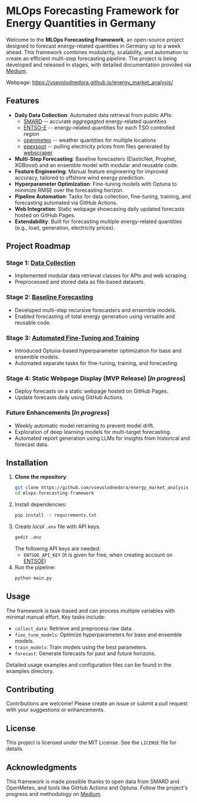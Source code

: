 # MLOps Forecasting Framework for Energy Quantities in Germany

Welcome to the **MLOps Forecasting Framework**, an open-source project designed to forecast energy-related quantities in Germany up to a week ahead. This framework combines modularity, scalability, and automation to create an efficient multi-step forecasting pipeline. The project is being developed and released in stages, with detailed documentation provided via [Medium](https://medium.com/@vsevolod.nedora).

Webpage: https://vsevolodnedora.github.io/energy_market_analysis/ 

## Features

- **Daily Data Collection**: Automated data retrieval from public APIs:
   - [SMARD](https://www.smard.de/home) --  accurate _aggregagted_ energy-related quantities
   - [ENTSO-E](https://transparency.entsoe.eu/) -- energy-related quantities for each TSO controlled region
   - [openmeteo](https://open-meteo.com/) -- weather quantities for multiple locations
   - [epexspot](https://www.epexspot.com/en) -- pulling electricity prices from files generated by [webscraper](https://github.com/vsevolodnedora/epex_de_collector)
- **Multi-Step Forecasting**: Baseline forecasters (ElasticNet, Prophet, XGBoost) and an ensemble model with modular and reusable code.
- **Feature Engineering**: Manual feature engineering for improved accuracy, tailored to offshore wind energy prediction.
- **Hyperparameter Optimization**: Fine-tuning models with Optuna to minimize RMSE over the forecasting horizon.
- **Pipeline Automation**: Tasks for data collection, fine-tuning, training, and forecasting automated via GitHub Actions.
- **Web Integration**: Static webpage showcasing daily updated forecasts hosted on GitHub Pages.
- **Extendability**: Built for forecasting multiple energy-related quantities (e.g., load, generation, electricity prices).

## Project Roadmap

### Stage 1: [Data Collection](https://medium.com/@vsevolod.nedora/mlops-electricity-price-forecasting-project-2-ad1012350067)
- Implemented modular data retrieval classes for APIs and web scraping.
- Preprocessed and stored data as file-based datasets.

### Stage 2: [Baseline Forecasting](https://medium.com/@vsevolod.nedora/mlops-electricity-price-forecasting-project-2-ad1012350067)
- Developed multi-step recursive forecasters and ensemble models.
- Enabled forecasting of total energy generation using versatile and reusable code.

### Stage 3: [Automated Fine-Tuning and Training](https://medium.com/@vsevolod.nedora/building-a-modular-forecasting-framework-fine-tuning-and-predicting-offshore-wind-generation-c668e343f6c2)
- Introduced Optuna-based hyperparameter optimization for base and ensemble models.
- Automated separate tasks for fine-tuning, training, and forecasting.

### Stage 4: Static Webpage Display (MVP Release) [_In progress_]
- Deploy forecasts on a static webpage hosted on GitHub Pages.
- Update forecasts daily using GitHub Actions.

### Future Enhancements [_In progress_]
- Weekly automatic model retraining to prevent model drift.
- Exploration of deep learning models for multi-target forecasting.
- Automated report generation using LLMs for insights from historical and forecast data.

## Installation

1. **Clone the repository**:
   ```bash
   git clone https://github.com/vsevolodnedora/energy_market_analysis
   cd mlops-forecasting-framework
   ```
2. Install dependencies:
   ```bash
   pip install -r requirements.txt
   ```
3. Create _local_ `.env` file with API keys.
   ```bash
   gedit .env
   ```
   The following API keys are needed:
   - `ENTSOE_API_KEY` (it is given for free, when creating account on [ENTSOE](https://transparency.entsoe.eu/)) 
3. Run the pipeline:
   ```bash
   python main.py
   ```

## Usage

The framework is task-based and can process multiple variables with minimal manual effort. Key tasks include:

- `collect_data`: Retrieve and preprocess raw data.
- `fine_tune_models`: Optimize hyperparameters for base and ensemble models.
- `train_models`: Train models using the best parameters.
- `forecast`: Generate forecasts for past and future horizons.

Detailed usage examples and configuration files can be found in the examples directory.

## Contributing

Contributions are welcome! Please create an issue or submit a pull request with your suggestions or enhancements.

## License

This project is licensed under the MIT License. See the `LICENSE` file for details.

## Acknowledgments

This framework is made possible thanks to open data from SMARD and OpenMeteo, and tools like GitHub Actions and Optuna. Follow the project's progress and methodology on [Medium](https://medium.com/@vsevolod.nedora).
